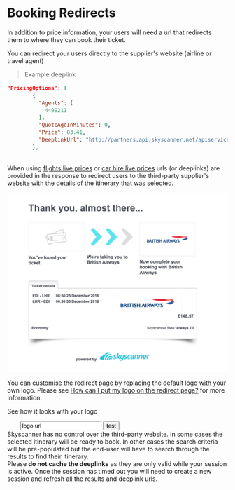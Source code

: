 # Booking Redirects

In addition to price information, your users will need a url that redirects them to where they can book their ticket. 

You can redirect your users directly to the supplier's website (airline or travel agent)

> Example deeplink

```json
"PricingOptions": [
        {
          "Agents": [
            4499211
          ],
          "QuoteAgeInMinutes": 0,
          "Price": 83.41,
          "DeeplinkUrl": "http://partners.api.skyscanner.net/apiservices/deeplink/v2?_cje=jzj5DawL5zJyT%2bnfe1..."
        },
      
```

When using [flights live prices](#flights-live-prices) or [car hire live prices](#car-hire-live-prices) urls (or deeplinks) are provided in the response to redirect users to the third-party supplier's website with the details of the itinerary that was selected. 

![deeplink page](/images/deeplink.png)

You can customise the redirect page by replacing the default logo with your own logo. Please see [How can I put my logo on the redirect page?](https://support.business.skyscanner.net/hc/en-us/articles/115005566769-How-can-I-put-my-logo-on-the-redirect-page-) for more information.

See how it looks with your logo

<form action="redirect_page.html" method="GET" style="margin: 0 30px">
  <input type="text" name="logo_url" value="logo url"/>
  <input type="submit" value="test"/>
</form>

<aside class="notice">
Skyscanner has no control over the third-party website. In some cases the selected itinerary will be ready to book. In other cases the search criteria will be pre-populated but the end-user will have to search through the results to find their itinerary.
</aside>

<aside class="warning">
Please <b>do not cache the deeplinks</b> as they are only valid while your session is active. Once the session has timed out you will need to create a new session and refresh all the results and deeplink urls. 
</aside>  